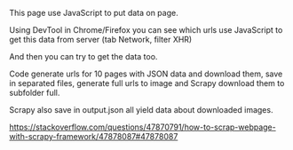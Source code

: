 This page use JavaScript to put data on page.

Using DevTool in Chrome/Firefox you can see which urls use JavaScript to get this data from server (tab Network, filter XHR)

And then you can try to get the data too.

Code generate urls for 10 pages with JSON data and download them, 
save in separated files, generate full urls to image and Scrapy download them to subfolder full. 

Scrapy also save in output.json all yield data about downloaded images.

https://stackoverflow.com/questions/47870791/how-to-scrap-webpage-with-scrapy-framework/47878087#47878087
